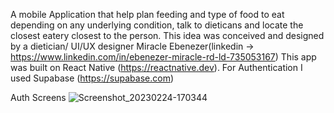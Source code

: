 A mobile Application that help plan feeding and type of food to eat depending on any underlying condition, talk to dieticans and locate the closest eatery closest to the person.
This idea was conceived and designed by a dietician/ UI/UX designer Miracle Ebenezer(linkedin -> https://www.linkedin.com/in/ebenezer-miracle-rd-ld-735053167)
This app was built on React Native (https://reactnative.dev).
For Authentication I used Supabase (https://supabase.com)

Auth Screens
![Screenshot_20230224-170344](https://user-images.githubusercontent.com/65514728/221228666-d62f3434-c895-4fd6-ad24-89efadb95fd6.png) 
